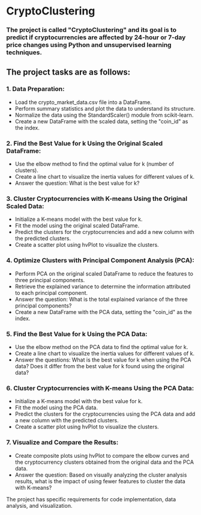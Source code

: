 # CryptoClustering

### The project is called "CryptoClustering" and its goal is to predict if cryptocurrencies are affected by 24-hour or 7-day price changes using Python and unsupervised learning techniques.

## The project tasks are as follows:

### 1. Data Preparation:
   - Load the crypto_market_data.csv file into a DataFrame.
   - Perform summary statistics and plot the data to understand its structure.
   - Normalize the data using the StandardScaler() module from scikit-learn.
   - Create a new DataFrame with the scaled data, setting the "coin_id" as the index.

### 2. Find the Best Value for k Using the Original Scaled DataFrame:
   - Use the elbow method to find the optimal value for k (number of clusters).
   - Create a line chart to visualize the inertia values for different values of k.
   - Answer the question: What is the best value for k?

### 3. Cluster Cryptocurrencies with K-means Using the Original Scaled Data:
   - Initialize a K-means model with the best value for k.
   - Fit the model using the original scaled DataFrame.
   - Predict the clusters for the cryptocurrencies and add a new column with the predicted clusters.
   - Create a scatter plot using hvPlot to visualize the clusters.

### 4. Optimize Clusters with Principal Component Analysis (PCA):
   - Perform PCA on the original scaled DataFrame to reduce the features to three principal components.
   - Retrieve the explained variance to determine the information attributed to each principal component.
   - Answer the question: What is the total explained variance of the three principal components?
   - Create a new DataFrame with the PCA data, setting the "coin_id" as the index.

### 5. Find the Best Value for k Using the PCA Data:
   - Use the elbow method on the PCA data to find the optimal value for k.
   - Create a line chart to visualize the inertia values for different values of k.
   - Answer the questions: What is the best value for k when using the PCA data? Does it differ from the best value for k found using the original data?

### 6. Cluster Cryptocurrencies with K-means Using the PCA Data:
   - Initialize a K-means model with the best value for k.
   - Fit the model using the PCA data.
   - Predict the clusters for the cryptocurrencies using the PCA data and add a new column with the predicted clusters.
   - Create a scatter plot using hvPlot to visualize the clusters.

### 7. Visualize and Compare the Results:
   - Create composite plots using hvPlot to compare the elbow curves and the cryptocurrency clusters obtained from the original data and the PCA data.
   - Answer the question: Based on visually analyzing the cluster analysis results, what is the impact of using fewer features to cluster the data with K-means?

The project has specific requirements for code implementation, data analysis, and visualization. 